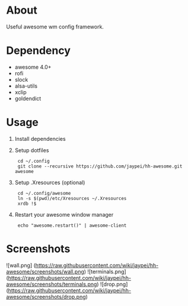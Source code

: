 
# About

Useful awesome wm config framework.

# Dependency

* awesome 4.0+
* rofi
* slock
* alsa-utils
* xclip
* goldendict

# Usage

1. Install dependencies
1. Setup dotfiles

        cd ~/.config
        git clone --recursive https://github.com/jaypei/hh-awesome.git awesome

1. Setup .Xresources (optional)

        cd ~/.config/awesome
        ln -s $(pwd)/etc/Xresources ~/.Xresources
        xrdb !$

1. Restart your awesome window manager

        echo "awesome.restart()" | awesome-client

# Screenshots

![wall.png] (https://raw.githubusercontent.com/wiki/jaypei/hh-awesome/screenshots/wall.png)
![terminals.png] (https://raw.githubusercontent.com/wiki/jaypei/hh-awesome/screenshots/terminals.png)
![drop.png] (https://raw.githubusercontent.com/wiki/jaypei/hh-awesome/screenshots/drop.png)

